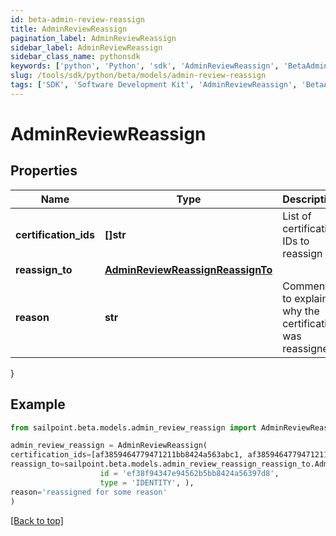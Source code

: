 ```yaml
---
id: beta-admin-review-reassign
title: AdminReviewReassign
pagination_label: AdminReviewReassign
sidebar_label: AdminReviewReassign
sidebar_class_name: pythonsdk
keywords: ['python', 'Python', 'sdk', 'AdminReviewReassign', 'BetaAdminReviewReassign'] 
slug: /tools/sdk/python/beta/models/admin-review-reassign
tags: ['SDK', 'Software Development Kit', 'AdminReviewReassign', 'BetaAdminReviewReassign']
---
```


# AdminReviewReassign


## Properties

Name | Type | Description | Notes
------------ | ------------- | ------------- | -------------
**certification_ids** | **[]str** | List of certification IDs to reassign | [optional] 
**reassign_to** | [**AdminReviewReassignReassignTo**](admin-review-reassign-reassign-to) |  | [optional] 
**reason** | **str** | Comment to explain why the certification was reassigned | [optional] 
}

## Example

```python
from sailpoint.beta.models.admin_review_reassign import AdminReviewReassign

admin_review_reassign = AdminReviewReassign(
certification_ids=[af3859464779471211bb8424a563abc1, af3859464779471211bb8424a563abc2, af3859464779471211bb8424a563abc3],
reassign_to=sailpoint.beta.models.admin_review_reassign_reassign_to.AdminReviewReassign_reassignTo(
                    id = 'ef38f94347e94562b5bb8424a56397d8', 
                    type = 'IDENTITY', ),
reason='reassigned for some reason'
)

```
[[Back to top]](#) 

